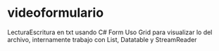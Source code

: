 # videoformulario
LecturaEscritura en txt usando C# Form
Uso Grid para visualizar lo del archivo, internamente trabajo con List, Datatable y StreamReader
